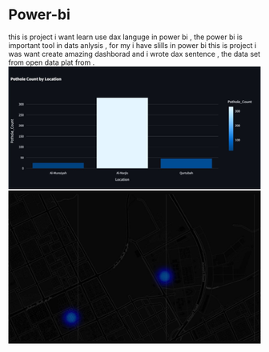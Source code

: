 # Power-bi
this is project i want learn use dax languge in power bi , the power bi is important tool in dats anlysis , for my i have slills in power bi this is project i was want create amazing dashborad and i wrote dax sentence , the data set from open data plat from .  
![image1](https://github.com/Meshal-Css/streamlit-pothole-dashboard/blob/main/image4.jpg)
![image2](https://github.com/Meshal-Css/streamlit-pothole-dashboard/blob/main/image2.jpg)
